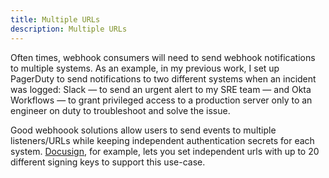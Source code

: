 ```yaml
---
title: Multiple URLs
description: Multiple URLs
--- 
```


[comment]: <TODO: @sudobinbash: add more good examples>

Often times, webhook consumers will need to send webhook notifications to multiple systems. As an example, in my previous work, I set up PagerDuty to send notifications to two different systems when an incident was logged: Slack — to send an urgent alert to my SRE team — and Okta Workflows — to grant privileged access to a production server only to an engineer on duty to troubleshoot and solve the issue. 

Good webhoook solutions allow users to send events to multiple listeners/URLs while keeping independent authentication secrets for each system. [Docusign](https://developers.docusign.com/platform/webhooks/connect/hmac/), for example, lets you set independent urls with up to 20 different signing keys to support this use-case.